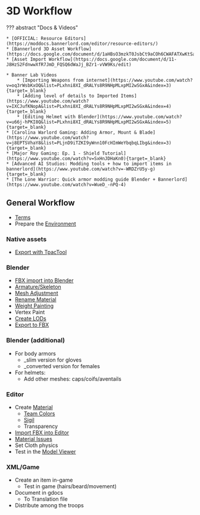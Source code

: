 # 3D Workflow

??? abstract "Docs & Videos"

    * [OFFICIAL: Resource Editors](https://moddocs.bannerlord.com/editor/resource-editors/)
    * [Bannerlord 3D Asset Workflow](https://docs.google.com/document/d/1aHBsO3mzkT0JsbCt9aCOh6CWAFATXwKtSaVb__TYIoo/edit)
    * [Asset Import Workflow](https://docs.google.com/document/d/11-J8HzS2FdnwwXfR7JmD_FQSQ6dWaJj_BZr1-vVW9Ks/edit)

    * Banner Lab Videos
        * [Importing Weapons from internet](https://www.youtube.com/watch?v=oq3rWsbKxOQ&list=PLxhni8XI_dRALYs8R9NHpMLxpMI2wSGxA&index=3){target=_blank}
        * [Adding level of details to Imported Items](https://www.youtube.com/watch?v=IXCJufKNopA&list=PLxhni8XI_dRALYs8R9NHpMLxpMI2wSGxA&index=4){target=_blank}
        * [Editing Helmet with Blender](https://www.youtube.com/watch?v=u66j-hPKI8Q&list=PLxhni8XI_dRALYs8R9NHpMLxpMI2wSGxA&index=5){target=_blank}
    * [Carolina Warlord Gaming: Adding Armor, Mount & Blade](https://www.youtube.com/watch?v=j8EPTSVhaY8&list=PLjnD9iTZKI9yWnn10FcHImWeYbqbqLIbg&index=3){target=_blank}
    * [Major Roy Gaming: Ep. 1 - Shield Tutorial](https://www.youtube.com/watch?v=SxHnJDHaKn0){target=_blank}
    * [Advanced AI Studios: Modding tools + how to import items in bannerlord](https://www.youtube.com/watch?v=-WRDZrU5y-g){target=_blank}
    * [The Lone Warrior: Quick armor modding guide Blender + Bannerlord](https://www.youtube.com/watch?v=WueD_-nPQ-4)

## General Workflow

* [Terms](/3d/terms/)
* Prepare the [Environment](/3d/environment/)

### Native assets

* [Export with TpacTool](/resources/tpactool/#model-export)

### Blender

* [FBX import into Blender](/3d/blender_fbx_import/)
* [Armature/Skeleton](/3d/armature_skeleton/)
* [Mesh Adjustment](/3d/mesh_adjustment/)
* [Rename Material](/3d/rename_material/)
* [Weight Painting](/3d/weight_painting/)
* Vertex Paint
* [Create LODs](/3d/create_lods)
* [Export to FBX](/3d/export_to_fbx)


### Blender (additional)

* For body armors
    * _slim version for gloves
    * _converted version for females
* For helmets:
    * Add other meshes: caps/coifs/aventails


### Editor

* Create [Material](/3d/material/)
    * [Team Colors](/3d/team_colors)
    * [Sigil](/3d/sigil)
    * Transparency
* [Import FBX into Editor](/3d/editor_fbx_import/)
* [Material Issues](/3d/material_issues/)
* Set Cloth physics
* Test in the [Model Viewer](/3d/model_viewer/)


### XML/Game

* Create an item in-game
    * Test in game (hairs/beard/movement)
* Document in gdocs
    * To Translation file
* Distribute among the troops

